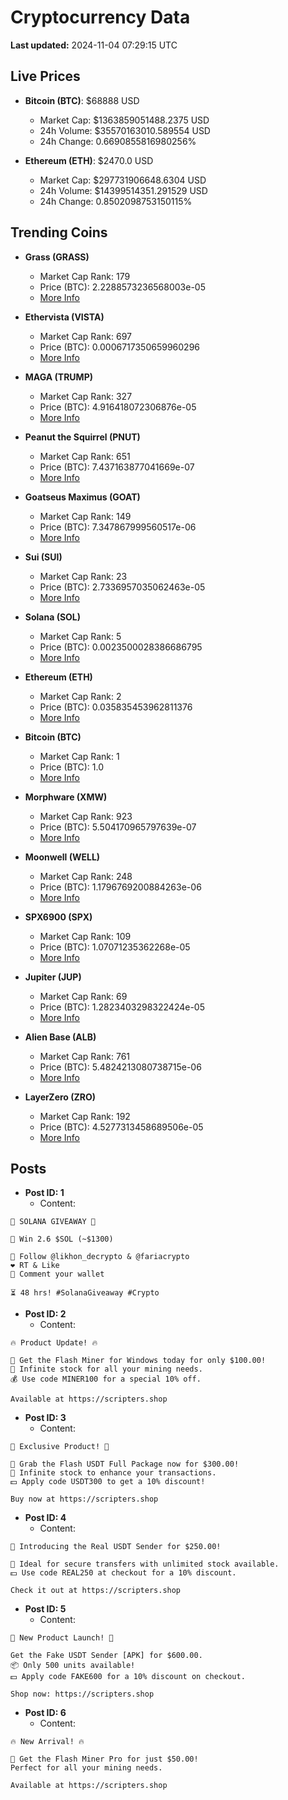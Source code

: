 # Cryptocurrency Data

**Last updated:** 2024-11-04 07:29:15 UTC

## Live Prices
- **Bitcoin (BTC)**: $68888 USD
  - Market Cap: $1363859051488.2375 USD
  - 24h Volume: $35570163010.589554 USD
  - 24h Change: 0.6690855816980256%

- **Ethereum (ETH)**: $2470.0 USD
  - Market Cap: $297731906648.6304 USD
  - 24h Volume: $14399514351.291529 USD
  - 24h Change: 0.8502098753150115%

## Trending Coins
- **Grass (GRASS)**
  - Market Cap Rank: 179
  - Price (BTC): 2.2288573236568003e-05
  - [More Info](https://www.coingecko.com/en/coins/grass)

- **Ethervista (VISTA)**
  - Market Cap Rank: 697
  - Price (BTC): 0.0006717350659960296
  - [More Info](https://www.coingecko.com/en/coins/ethervista)

- **MAGA (TRUMP)**
  - Market Cap Rank: 327
  - Price (BTC): 4.916418072306876e-05
  - [More Info](https://www.coingecko.com/en/coins/maga)

- **Peanut the Squirrel (PNUT)**
  - Market Cap Rank: 651
  - Price (BTC): 7.437163877041669e-07
  - [More Info](https://www.coingecko.com/en/coins/peanut-the-squirrel)

- **Goatseus Maximus (GOAT)**
  - Market Cap Rank: 149
  - Price (BTC): 7.347867999560517e-06
  - [More Info](https://www.coingecko.com/en/coins/goatseus-maximus)

- **Sui (SUI)**
  - Market Cap Rank: 23
  - Price (BTC): 2.7336957035062463e-05
  - [More Info](https://www.coingecko.com/en/coins/sui)

- **Solana (SOL)**
  - Market Cap Rank: 5
  - Price (BTC): 0.0023500028386686795
  - [More Info](https://www.coingecko.com/en/coins/solana)

- **Ethereum (ETH)**
  - Market Cap Rank: 2
  - Price (BTC): 0.035835453962811376
  - [More Info](https://www.coingecko.com/en/coins/ethereum)

- **Bitcoin (BTC)**
  - Market Cap Rank: 1
  - Price (BTC): 1.0
  - [More Info](https://www.coingecko.com/en/coins/bitcoin)

- **Morphware (XMW)**
  - Market Cap Rank: 923
  - Price (BTC): 5.504170965797639e-07
  - [More Info](https://www.coingecko.com/en/coins/morphware)

- **Moonwell (WELL)**
  - Market Cap Rank: 248
  - Price (BTC): 1.1796769200884263e-06
  - [More Info](https://www.coingecko.com/en/coins/moonwell)

- **SPX6900 (SPX)**
  - Market Cap Rank: 109
  - Price (BTC): 1.07071235362268e-05
  - [More Info](https://www.coingecko.com/en/coins/spx6900)

- **Jupiter (JUP)**
  - Market Cap Rank: 69
  - Price (BTC): 1.2823403298322424e-05
  - [More Info](https://www.coingecko.com/en/coins/jupiter)

- **Alien Base (ALB)**
  - Market Cap Rank: 761
  - Price (BTC): 5.4824213080738715e-06
  - [More Info](https://www.coingecko.com/en/coins/alienbase)

- **LayerZero (ZRO)**
  - Market Cap Rank: 192
  - Price (BTC): 4.5277313458689506e-05
  - [More Info](https://www.coingecko.com/en/coins/layerzero)

## Posts
- **Post ID: 1**
  - Content:
```
🚀 SOLANA GIVEAWAY 🚀

🎁 Win 2.6 $SOL (~$1300)

🤝 Follow @likhon_decrypto & @fariacrypto
❤️ RT & Like
💬 Comment your wallet

⏳ 48 hrs! #SolanaGiveaway #Crypto
```

- **Post ID: 2**
  - Content:
```
🔥 Product Update! 🔥

🚀 Get the Flash Miner for Windows today for only $100.00!
🔋 Infinite stock for all your mining needs.
💰 Use code MINER100 for a special 10% off.

Available at https://scripters.shop
```

- **Post ID: 3**
  - Content:
```
🎁 Exclusive Product! 🎁

💸 Grab the Flash USDT Full Package now for $300.00!
🎉 Infinite stock to enhance your transactions.
💵 Apply code USDT300 to get a 10% discount!

Buy now at https://scripters.shop
```

- **Post ID: 4**
  - Content:
```
💎 Introducing the Real USDT Sender for $250.00!

💼 Ideal for secure transfers with unlimited stock available.
💵 Use code REAL250 at checkout for a 10% discount.

Check it out at https://scripters.shop
```

- **Post ID: 5**
  - Content:
```
🚀 New Product Launch! 🚀

Get the Fake USDT Sender [APK] for $600.00.
📦 Only 500 units available!
💵 Apply code FAKE600 for a 10% discount on checkout.

Shop now: https://scripters.shop
```

- **Post ID: 6**
  - Content:
```
🔥 New Arrival! 🔥

💸 Get the Flash Miner Pro for just $50.00!
Perfect for all your mining needs.

Available at https://scripters.shop
```

